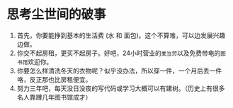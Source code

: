 # 思考尘世间的破事

1. 首先，你要能挣到基本的生活费 \(水 和 面包\)。这个不算难，可以边发展兴趣边做。
2. 你交不起房租，更买不起房子。好吧，24小时营业的`麦当劳`以及免费带电的`图书馆`欢迎你。
3. 你要怎么样清洗冬天的衣物呢？似乎没办法，所以穿一件，一个月后丢一件咯，反正那也比房租便宜。
4. 努力三年吧，每天没日没夜的写代码或学习大概可以有建树。（历史上有很多名人靠蹲几年图书馆成才）

